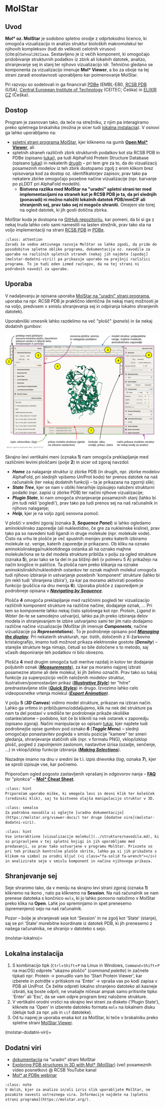 # MolStar

## Uvod

**Mol\* oz. MolStar** je sodobno spletno orodje z odprtokodno licenco, ki omogoča vizualizacijo in analizo struktur bioloških makromolekul ter njihovih kompleksov (tudi do velikosti celotnih virusov) {cite:p}`Sehnal2021aaa`. Sestavljeno je iz večih komponent, ki omogočajo pridobivanje strukturnih podatkov iz zbirk ali lokalnih datotek, analizo, shranjevanje sej in stanj ter njihovo vizualizacijo idr. Tehnično gledano se komponenta za vizualizacijo imenuje **Mol\* Viewer**, a bo za oboje na tej strani zaradi enostavnosti uporabljeno kar poimenovanje MolStar.

Pri razvoju so sodelovali in ga financirali [PDBe](https://pdbe.org/) (EMBL-EBI), [RCSB PDB](https://rcsb.org/) (USA), [Central European Institute of Technology](https://ceitec.cz/) (CEITEC; Češka) in [ELIXIR CZ](https://www.elixir-czech.cz/services) (Češka).

## Dostop

Program je zasnovan tako, da teče na strežniku, z njim pa interagiramo preko spletnega brskalnika (možna je sicer tudi [lokalna instalacija](molstar-lokalno)). V osnovi ga lahko uporabljamo na:
- [spletni strani programa MolStar](https://molstar.org/), kjer kliknemo na gumb [**Open Mol\* Viewer**](https://molstar.org/viewer), ali
- spletnih straneh različnih zbirk strukturnih podatkov kot sta RCSB PDB in PDBe (opisano [tukaj](zbirke-eksperimentalne.md)), pa tudi AlphaFold Protein Structure Database (opisano [tukaj](modeli.md)) in nekaterih [drugih](https://molstar.org/viewer-docs/integrations/) – pri tem gre za to, da do vizualizacij posameznih modelov iz teh zbirk dostopamo zgolj z enim klikom brez vpisovanja kod za dostop oz. identifikatorjev zapisov, prav tako pa nekatere zbirke omogočajo posebne načine vizualizacije (npr. barvanje po pLDDT pri AlphaFold modelih).
  - **Bistvena razlika med MolStar na "uradni" spletni strani ter med implementacijami na straneh kot je RCSB PDB je ta, da pri slednjih (ponavadi) ni možno naložiti lokalnih datotek PDB/mmCIF ali shranjenih sej, prav tako sej ni mogoče shraniti.** Omejeni ste torej na ogled datotek, ki jih gosti dotična zbirka.

MolStar koda je dostopna na [GitHub repozitoriju](https://github.com/molstar), kar pomeni, da bi si ga z nekaj truda lahko celo sami namestili na lasten strežnik, prav tako sta na voljo implementaciji na strani [RCSB PDB](https://github.com/molstar/rcsb-molstar) in [PDBe](https://github.com/molstar/pdbe-molstar).

```{admonition} Razlike med navodili in dejanskim stanjem
:class: attention
Zaradi še vedno aktivnega razvoja MolStar se lahko zgodi, da pride do posodobitve spletne oblike programa, dokumentacija oz. navodila za uporabo na različnih spletnih straneh (nekaj jih najdete [spodaj](molstar-dodatni-viri)) pa prikazuje uporabo na prejšnji različici programa. To je tudi eden izmed razlogov, da na tej strani ni podrobnih navodil za uporabo.
```

## Uporaba

V nadaljevanju je opisana uporaba [MolStar na "uradni" strani programa](https://molstar.org/viewer), uporaba na npr. RCSB PDB je praktično identična (le nekaj manj možnosti je na voljo, predvsem v smislu shranjevanja sej in odpiranja lokalno shranjenih datotek).

Uporabniški vmesnik lahko razdelimo na več "plošč" (*panels*) in še nekaj dodatnih gumbov:

![uporabniški vmesnik MolStar](slike/molstar-vmesnik1.png)

Skrajno levi vertikalni meni (oznaka **1**) nam omogoča preklapljanje med različnimi levimi ploščami (polje **2**) in sicer od zgoraj navzdol:
- ***Home*** za nalaganje struktur iz zbirke PDB (in drugih, npr. zbirke modelov AlphaFold, pri slednjih vpišemo UniProt kodo) ter prenos datotek na naš računalnik (ter nekaj dodatnih funkcij) – ta je prikazana na zgornji sliki;
- ***State Tree***, kjer se nam v obliki hierarhije izpisujejo naloženi strukturni podatki (npr. zapisi iz zbirke PDB) ter načini njihove vizualizacije;
- ***Plugin State***, ki nam omogoča shranjevanje posameznih stanj (lahko bi jim tudi rekli 'pogledi'), prav tako pa tudi prenos sej na naš računalnik in njihovo nalaganje;
- ***Help***, kjer je na voljo zgolj osnovna pomoč.

V plošči v sredini zgoraj (oznaka **3**, ***Sequence Panel***) si lahko ogledamo aminokislinsko zaporedje (ali nukleotidno, če gre za nukleinske kisline), prav tako pa so navedeni tudi ligandi in druge molekule (npr. molekule vode). Čisto na vrhu te plošče je več spustnih menijev preko katerih izbiramo molekule oz. verige, katerih zaporedje je prikazano. Ob kliku na oznako aminokislinskega/nukleotidnega ostanka ali na oznako majhne molekule/iona se ta del modela strukture približa v polju za ogled strukture (oznaka **5**), prav tako se ta del in pa bližnji deli (v polmeru 5 Å) prikažejo na način kroglice in paličice. Ta plošča nam preko klikanja na oznake aminokislinskih/nukleotidnih ostankov ter oznak majhnih molekul omogoča tudi njihovo izbiranje in ustvarjanje posebnih 'komponent' strukture (lahko bi jim rekli tudi 'shranjena izbira'), za kar pa moramo aktivirati posebno funkcijo (puščica na dnu menija **6**). Uporaba plošče z zaporedjem je podrobneje opisana v [***Navigating by Sequence***](https://molstar.org/viewer-docs/navigating-by-sequence/).

Plošča **4** omogoča preklapljanje med različnimi pogledi ter vizualizacijo različnih komponent strukture na različne načine, dodajanje oznak, ... Pri tem so komponente lahko nekaj čisto splošnega kot npr. *Protein*, *Ligand* in *Water* (le-te se samodejno ustvarijo), lahko pa jih preko izbiranja delov modela in shranjevanjem te izbire ustvarjamo sami ter jim nato dodajamo različne načine vizualizacije (MolStar jih imenuje ***Components***, načine vizualizacije pa ***Representations***). To je podrobneje opisano pod [***Managing the display***](https://molstar.org/viewer-docs/managing-the-display/). Pri nekaterih strukturah, npr. tistih, določenih z X-žarkovno kristalografijo, imamo tudi možnost prikaza elektronske gostote (***Density***) – starejše strukture tega nimajo, četudi so bile določene s to metodo, saj včasih deponiranje teh podatkov ni bilo obvezno.

Plošča **4** med drugim omogoča tudi meritve razdalj in kotov ter dodajanje poljubnih oznak ([***Measurements***](https://molstar.org/viewer-docs/tips/measurements/)), za kar pa moramo najprej izbrati posamezne atome ali dele molekul, ki jih želimo označiti. Prav tako so tukaj funkcije za superpozicijo večih naloženih modelov struktur, ilustrativen/poenostavljen prikaz ([***Illustrative Style***](https://molstar.org/viewer-docs/tips/illustrative-style/)) ter "hitre" prednastavljene stile ([***Quick Styles***](https://molstar.org/viewer-docs/tips/quick-styles/)) in drugo. Izvozimo lahko celo videoposnetke vrtenja molekul ([***Export Animation***](https://molstar.org/viewer-docs/tips/movie-export/)).

V polju **5** (***3D Canvas***) vidimo model strukture, prikazan na izbran način. Lahko ga vrtimo in približujemo/oddaljujemo, klik na nek del strukture pa nam ta del postavi v središče ter podrobneje prikaže okoliške ostanke/atome – podobno, kot če bi kliknili na nek ostanek v zaporedju (opisano zgoraj). Načini manipulacije so opisani [tukaj](https://molstar.org/viewer-docs/), kjer najdete tudi podrobnejše opise gumbov pod oznako **6** (***Toggle Menu***) – slednji omogočajo ponastavitev pogleda v smislu pozicije "kamere" ter smeri gledanja, shranjevanje statičnih slik (npr. v formatu PNG), vklop/izklop plošč, pogled z zapolnjenim zaslonom, nastavitve izrisa (ozadje, senčenje, ...) in vklop/izklop funkcije izbiranja ([***Making Selections***](https://molstar.org/viewer-docs/making-selections/)).

Nazadnje imamo na dnu v sredini še t.i. izpis dnevnika (*log*, oznaka **7**), kjer se sproti izpisuje vse, kar počnemo.

Priporočam ogled pogosto zastavljenih vprašanj in odgovorov nanja – [**FAQ**](https://molstar.org/viewer-docs/faqs-scenarios/) ter "plonkca" – [**Mol\* Cheat Sheet**](https://molstar.org/viewer-docs/mol_-cheat-sheet/).

```{admonition} Miška
:class: hint
Priporočam uporabo miške, ki omogoča levi in desni klik ter kolešček (sredinski klik), saj to bistveno olajša manipulacijo struktur v 3D.
```

```{admonition} Podrobna navodila
:class: seealso
Za podrobna navodila si oglejte [uradno dokumentacijo](https://molstar.org/viewer-docs/) ter druge [dodatne vire](molstar-dodatni-viri).
```

```{admonition} Učite se iz primerov
:class: hint
Vse interaktivne [vizualizacije molekul](../strukture/navodila.md), ki so pripravljene v tej spletni knjigi in jih uporabljamo med predavanji, so prav tako ustvarjene v programu MolStar. Privzeto so pri teh prikazih kontrolne plošče skrite, lahko pa si jih prikažete s klikom na simbol za orodni ključ (<i class="fa-solid fa-wrench"></i>) in analizirate seje v smislu komponent in načina njihovega prikaza.
```

## Shranjevanje sej

Seje shranimo tako, da v meniju na skrajno levi strani zgoraj (oznaka **1**) kliknemo na ikono <i class="fa-solid fa-floppy-disk"></i>, nato pa kliknemo na **Session**. Na naš računalnik se nam prenese datoteka s končnico `molx`, ki jo lahko ponovno naložimo v MolStar preko klika na **Open**. Lahk joo spreminjamo in spet prenesemo (spremenjeno) sejo na naš računalnik.

Pozor – bolje je shranjevati seje kot 'Session' in ne zgolj kot 'State' (stanje), saj se pri 'State' morebitne koordinate iz datotek PDB, ki jih prenesemo z našega računalnika, ne shranijo v datoteko s sejo.

(molstar-lokalno)=
## Lokalna instalacija
1. S kombinacijo tipk (`Ctrl`+`Shift`+`P` na Linux in Windows, `Command`+`Shift`+`P` na macOS) odprete "ukazno ploščo" (*command palette*) in začnete tipkati npr. Protein $\rightarrow$ ponudilo vam bo 'Start Protein Viewer', kar izberete in potrdite v pritiskom na 'Enter' $\rightarrow$ vpraša vas po kodi zapisa v PDB ali UniProt. Če želite odpreti lokalno shranjeno datoteko ali kasneje izbrati, kaj boste odprli, ne vnašajte ničesar ampak samo pritisnite tipko 'Enter' ali 'Esc', da se vam odpre program brez naložene strukture.
2. V vertikalni orodni vrstici na skrajno levi strani za disketo ('Plugin State'), kliknete na 'Open' in izberete datoteko formata `molx` na lokalnem disku (deluje tudi za npr. `pdb` in `cif` datoteke).
3. Od tu naprej je uporaba enaka kot za MolStar, ki teče v brskalniku preko spletne strani [MolStar Viewer](https://molstar.org/viewer/).


(molstar-dodatni-viri)=
## Dodatni viri
- [dokumentacija](https://molstar.org/viewer-docs/) na "uradni" strani MolStar
- [Exploring PDB structures in 3D with Mol\* (MolStar)](https://www.youtube.com/playlist?list=PLHib7JgKNUUeG1kMKLMtWwds-pIvvf4iU) (več posameznih video posnetkov) @ RCSB YouTube kanal
- [Mol\* at PDBe webinar](https://www.youtube.com/watch?v=Yv2dApiymxY)

```{admonition} Citiranje
:class: note
V delih, kjer za analizo in/ali izris slik uporabljate MolStar, ne pozabite navesti ustreznega vira. Informacije najdete na [spletni strani programa](https://molstar.org/).
```